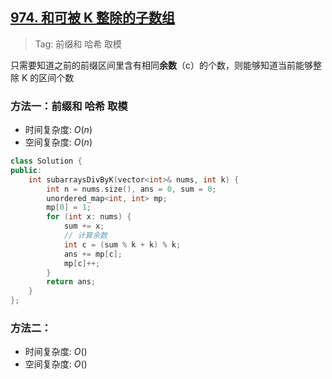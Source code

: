 ## [974. 和可被 K 整除的子数组](https://leetcode.cn/problems/subarray-sums-divisible-by-k/description/)

> Tag: 前缀和 哈希 取模

只需要知道之前的前缀区间里含有相同**余数**（c）的个数，则能够知道当前能够整除 K 的区间个数

### 方法一：前缀和 哈希 取模
* 时间复杂度: ${O(n)}$
* 空间复杂度: ${O(n)}$
```cpp
class Solution {
public:
    int subarraysDivByK(vector<int>& nums, int k) {
        int n = nums.size(), ans = 0, sum = 0;
        unordered_map<int, int> mp;
        mp[0] = 1;
        for (int x: nums) {
            sum += x;
            // 计算余数
            int c = (sum % k + k) % k;
            ans += mp[c];
            mp[c]++;
        }
        return ans;
    }
};
```

### 方法二：
* 时间复杂度: ${O()}$
* 空间复杂度: ${O()}$
```cpp

```